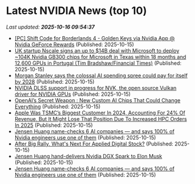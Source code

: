 # Latest NVIDIA News (top 10)
_Last updated: **2025-10-16 09:54:37**_

- [[PC] Shift Code for Borderlands 4 - Golden Keys via Nvidia App @ Nvidia GeForce Rewards](https://www.ozbargain.com.au/node/928825) (Published: 2025-10-15)
- [UK startup Nscale signs an up to $14B deal with Microsoft to deploy ~104K Nvidia GB300 chips for Microsoft in Texas within 18 months and 12,600 GPUs in Portugal (Tim Bradshaw/Financial Times)](https://www.techmeme.com/251015/p12) (Published: 2025-10-15)
- [Morgan Stanley says the colossal AI spending spree could pay for itself by 2028](https://www.businessinsider.com/ai-spending-boom-capex-big-tech-morgan-stanley-2025-10) (Published: 2025-10-15)
- [NVIDIA DLSS support in progress for NVK, the open source Vulkan driver for NVIDIA GPUs](https://www.gamingonlinux.com/2025/10/nvidia-dlss-support-in-progress-for-nvk-the-open-source-vulkan-driver-for-nvidia-gpus/.) (Published: 2025-10-15)
- [OpenAI’s Secret Weapon : New Custom AI Chips That Could Change Everything](https://www.geeky-gadgets.com/openai-broadcom-partnership-ai-chip-development/) (Published: 2025-10-15)
- [Apple Was TSMC’s Biggest Customer In 2024, Accounting For 24% Of Revenue, But It Might Lose That Position Due To Increased HPC Orders In 2025](https://wccftech.com/apple-might-not-be-biggest-tsmc-customer-in-2025/) (Published: 2025-10-15)
- [Jensen Huang name-checks 6 AI companies — and says 100% of Nvidia engineers use one of them](https://biztoc.com/x/6cf374915290e507) (Published: 2025-10-15)
- [After Big Rally, What's Next For Applied Digital Stock?](https://www.forbes.com/sites/greatspeculations/2025/10/15/after-big-rally-whats-next-for-applied-digital-stock/) (Published: 2025-10-15)
- [Jensen Huang hand-delivers Nvidia DGX Spark to Elon Musk](https://www.digitimes.com/news/a20251014PD243/nvidia-elon-musk-jensen-huang-software-supercomputer.html) (Published: 2025-10-15)
- [Jensen Huang name-checks 6 AI companies — and says 100% of Nvidia engineers use one of them](https://www.businessinsider.com/jensen-huang-hot-ai-startups-nvidia-vibe-coding-cursor-openai-2025-10) (Published: 2025-10-15)
